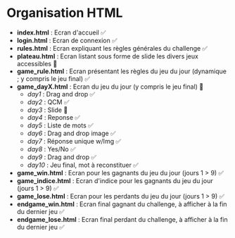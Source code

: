 # Organisation HTML

- **index.html** : Ecran d'accueil ✅
- **login.html** : Ecran de connexion ✅
- **rules.html** : Ecran expliquant les règles générales du challenge ✅
- **plateau.html** : Ecran listant sous forme de slide les divers jeux accessibles 💬
- **game_rule.html** : Ecran présentant les règles du jeu du jour (dynamique ; y compris le jeu final) ✅
- **game_dayX.html** : Ecran du jeu du jour (y compris le jeu final) 💬
    - *day1* : Drag and drop ✅
    - *day2* : QCM ✅
    - *day3* : Slide 💬
    - *day4* : Reponse ✅
    - *day5* : Liste de mots ✅
    - *day6* : Drag and drop image ✅
    - *day7* : Réponse unique w/Img ✅
    - *day8* : Yes/No ✅
    - *day9* : Drag and drop ✅
    - *day10* : Jeu final, mot à reconstituer ✅
- **game_win.html** : Ecran pour les gagnants du jeu du jour (jours 1 > 9) ✅
- **game_indice.html** : Ecran d'indice pour les gagnants du jeu du jour (jours 1 > 9) ✅
- **game_lose.html** : Ecran pour les perdants du jeu du jour (jours 1 > 9) ✅
- **endgame_win.html** : Ecran final gagnant du challenge, à afficher à la fin du dernier jeu ✅
- **endgame_lose.html** : Ecran final perdant du challenge, à afficher à la fin du dernier jeu ✅
